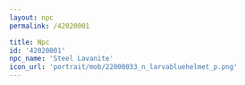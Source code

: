 ```yaml
---
layout: npc
permalink: /42020001

title: Npc
id: '42020001'
npc_name: 'Steel Lavanite'
icon_url: 'portrait/mob/22000033_n_larvabluehelmet_p.png'
---
```

